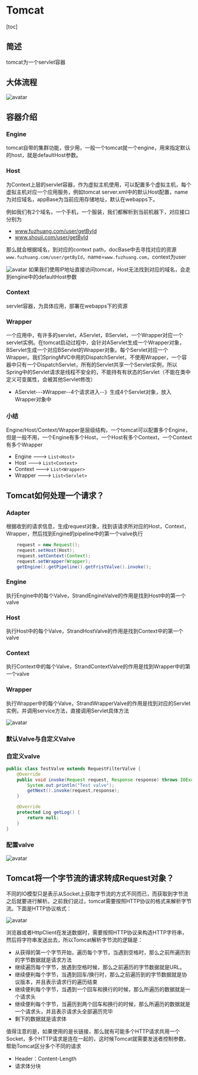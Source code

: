 # Tomcat
[toc]

## 简述
tomcat为一个servlet容器
## 大体流程

![avatar](./../image/tomcat请求大体流程.png)

## 容器介绍
### Engine
tomcat自带的集群功能，很少用，一般一个tomcat就一个engine，用来指定默认的host，就是defaultHost参数。
### Host
为Context上层的servlet容器，作为虚拟主机使用，可以配置多个虚拟主机，每个虚拟主机对应一个应用服务，例如tomcat server.xml中的默认Host配置，name为对应域名，appBase为当前应用存储地址，默认在webapps下。

例如我们有2个域名，一个手机，一个服装，我们都解析到当前机器下，对应接口分别为
- www.fuzhuang.com/user/getById
- www.shouji.com/user/getById

那么就会根据域名，到对应的context path，docBase中去寻找对应的资源`www.fuzhuang.com/user/getById`，name=`www.fuzhuang.com`，context为user

![avatar](../image/配置Host.png)
如果我们使用IP地址直接访问tomcat，Host无法找到对应的域名，会走到engine中的defaultHost参数

### Context
servlet容器，为具体应用，部署在webapps下的资源

### Wrapper
一个应用中，有许多的servlet，AServlet，BServlet，一个Wrapper对应一个servlet实例。在tomcat启动过程中，会针对AServlet生成一个Wrapper对象，BServlet生成一个对应BServlet的Wrapper对象。每个Servlet对应一个Wrapper。我们SpringMVC中用的DispatchServlet，不使用Wrapper，一个容器中只有一个DispatchServlet，所有的Servlet共享一个Servlet实例，所以Spring中的Servlet请求是线程不安全的，不能持有有状态的Servlet（不能在类中定义可变属性，会被其他Servlet修改）

- AServlet---》Wrapper--4个请求进入--》生成4个Servlet对象，放入Wrapper对象中

### 小结
Engine/Host/Context/Wrapper是层级结构，一个tomcat可以配置多个Engine，但是一般不用，一个Engine有多个Host，一个Host有多个Context，一个Context有多个Wrapper

- Engine ---> `List<Host>`
- Host ---> `List<Context>`
- Context ---> `List<Wrapper>`
- Wrapper ---> `List<Servlet>`


## Tomcat如何处理一个请求？

### Adapter
根据收到的请求信息，生成request对象，找到该请求所对应的Host，Context，Wrapper，然后找到Engine的pipeline中的第一个valve执行
```java
    request = new Request();
    request.setHost(Host);
    request.setContext(Context);
    request.setWrapper(Wrapper);
    getEngine().getPipeline().getFristValve().invoke();
```
### Engine
执行Engine中的每个Valve，StrandEngineValve的作用是找到Host中的第一个valve
### Host
执行Host中的每个Valve，StrandHostValve的作用是找到Context中的第一个valve
### Context
执行Context中的每个Valve，StrandContextValve的作用是找到Wrapper中的第一个valve
### Wrapper
执行Wrapper中的每个Valve，StrandWrapperValve的作用是找到对应的Servlet实例，并调用service方法，直接调用Servlet具体方法

![avatar](../image/tomcat请求执行流程.png)

### 默认Valve与自定义Valve
### 自定义valve
```java
public class TestValve extends RequestFilterValve {
    @Override
    public void invoke(Request request, Response response) throws IOException, ServletException {
        System.out.println("Test valve");
        getNext().invoke(request,response);
    }

    @Override
    protected Log getLog() {
        return null;
    }
}
```

### 配置valve
![avatar](../image/自定义valve.png)

## Tomcat将一个字节流的请求转成Request对象？
不同的IO模型只是表示从Socket上获取字节流的方式不同而已，而获取到字节流之后就要进行解析。之前我们说过，tomcat需要按照HTTP协议的格式来解析字节流。下面是HTTP协议格式：

![avatar](../image/HTTP请求规范.png)

浏览器或者HttpClient在发送数据时，需要按照HTTP协议来构造HTTP字符串，然后将字符串发送出去，所以Tomcat解析字节流的逻辑是：
- 从获得的第一个字节开始，遍历每个字节，当遇到空格时，那么之前所遍历到的字节数据就是请求方法
- 继续遍历每个字节，放遇到空格时候，那么之前遍历的字节数据就是URL。
- 继续便利每个字节，当遇到回车/换行时，那么之前遍历到的字节数据就是协议版本，并且表示请求行的遍历结束
- 继续便利每个字节，当遇到一个回车和换行的时候，那么所遍历的数据就是一个请求头
- 继续便利每个字节，当遍历到两个回车和换行的时候，那么所遍历的数据就是一个请求头，并且表示请求头全部遍历完毕
- 剩下的数据就是请求体

值得注意的是，如果使用的是长链接，那么就有可能多个HTTP请求共用一个Socket，多个HTTP请求是连在一起的，这时候Tomcat就需要发送者控制参数，帮助Tomcat区分多个不同的请求
- Header：Content-Length
- 请求体分块


